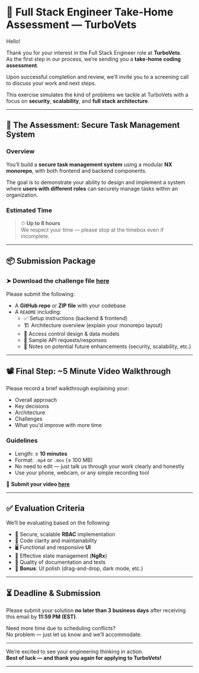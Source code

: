 # 🧠 Full Stack Engineer Take-Home Assessment — TurboVets

Hello!

Thank you for your interest in the Full Stack Engineer role at **TurboVets**.  
As the first step in our process, we’re sending you a **take-home coding assessment**.

Upon successful completion and review, we’ll invite you to a screening call to discuss your work and next steps.

This exercise simulates the kind of problems we tackle at TurboVets with a focus on **security**, **scalability**, and **full stack architecture**.

---

## 🧠 The Assessment: Secure Task Management System

### Overview

You’ll build a **secure task management system** using a modular **NX monorepo**, with both frontend and backend components.

The goal is to demonstrate your ability to design and implement a system where **users with different roles** can securely manage tasks within an organization.

### Estimated Time

> ⏱ **Up to 8 hours**  
We respect your time — please stop at the timebox even if incomplete.

---

## 📦 Submission Package

### ➤ Download the challenge file [here](#)

Please submit the following:

- A **GitHub repo** or **ZIP file** with your codebase
- A `README` including:
  - ✅ Setup instructions (backend & frontend)
  - 🏗 Architecture overview (explain your monorepo layout)
  - 🔐 Access control design & data models
  - 🔄 Sample API requests/responses
  - 🚀 Notes on potential future enhancements (security, scalability, etc.)

---

## 📽 Final Step: ~5 Minute Video Walkthrough

Please record a brief walkthrough explaining your:

- Overall approach
- Key decisions
- Architecture
- Challenges
- What you'd improve with more time

### Guidelines

- Length: ≤ **10 minutes**
- Format: `.mp4` or `.mov` (≤ 100 MB)
- No need to edit — just talk us through your work clearly and honestly
- Use your phone, webcam, or any simple recording tool

🎥 **Submit your video [here](#)**

---

## ✅ Evaluation Criteria

We’ll be evaluating based on the following:

- 🔐 Secure, scalable **RBAC** implementation
- 🧼 Code clarity and maintainability
- 🖥 Functional and responsive **UI**
- 🧠 Effective state management (**NgRx**)
- 📄 Quality of documentation and tests
- 🌟 **Bonus**: UI polish (drag-and-drop, dark mode, etc.)

---

## ⏳ Deadline & Submission

Please submit your solution **no later than 3 business days** after receiving this email by **11:59 PM (EST)**.

Need more time due to scheduling conflicts?  
No problem — just let us know and we’ll accommodate.

---

We’re excited to see your engineering thinking in action.  
**Best of luck — and thank you again for applying to TurboVets!**

---
